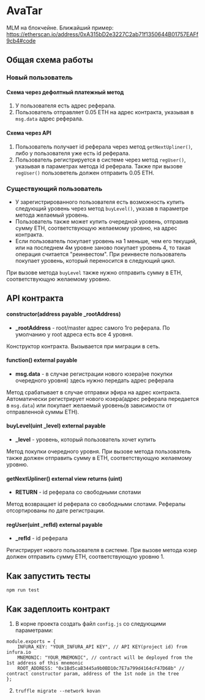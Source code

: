 # AvaTar

MLM на блокчейне. Ближайший пример: https://etherscan.io/address/0xA315bD2e3227C2ab71f1350644B01757EAFf9cb4#code

## Общая схема работы
### Новый пользователь
#### Схема через дефолтный платежный метод
1. У пользователя есть адрес реферала.
2. Пользователь отправляет 0.05 ETH на адрес контракта, указывая в `msg.data` адрес реферала.
#### Схема через API
1. Пользователь получает id реферала через метод `getNextUpliner()`, либо у пользователя уже есть id реферала.
2. Пользователь регистрируется в системе через метод `regUser()`, указывая в параметрах метода id реферала. Также при вызове `regUser()` пользоветель должен отправить 0.05 ETH.

### Существующий пользователь
- У зарегистрированного пользователя есть возможность купить следующий уровень через метод `buyLevel()`, указав в параметре метода желаемый уровень. 
- Пользователь также может купить очередной уровень, отправив сумму ETH, соответствующую желаемому уровню, на адрес контракта.
- Если пользователь покупает уровень на 1 меньше, чем его текущий, или на последнем 4м уровне заново покупает уровень 4, то такая операция считается "реинвестом". При реинвесте пользователь покупает уровень, который переносится в следующий цикл.

При вызове метода `buyLevel` также нужно отправить сумму в ETH, соответствующую желаемому уровню.

## API контракта

#### constructor(address payable _rootAddress)
- **_rootAddress** - root/master адрес самого 1го реферала. По умолчанию у root адреса есть все 4 уровня.

Конструктор контракта. Вызывается при миграции в сеть.

#### function() external payable
- **msg.data** - в случае регистрации нового юзера(не покупки очередного уровня) здесь нужно передать адрес реферала

Метод срабатывает в случае отправки эфира на адрес контракта. Автоматически регистрирует нового юзера(адрес реферала передается в `msg.data`) или покупает желаемый уровень(в зависимости от отправленной суммы ETH).

#### buyLevel(uint _level) external payable
- **_level** - уровень, который пользователь хочет купить

Метод покупки очередного уровня. При вызове метода пользователь также должен отправить сумму в ETH, соответствующую желаемому уровню.

#### getNextUpliner() external view returns (uint)
- **RETURN** - id реферала со свободными слотами

Метод возвращает id реферала со свободными слотами. Рефералы отсортированы по дате регистрации.

#### regUser(uint _refId) external payable
- **_refId** - id реферала

Регистрирует нового пользователя в системе. При вызове метода юзер должен отправить сумму ETH, соответствующую уровню 1.

## Как запустить тесты
```
npm run test
```

## Как задеплоить контракт
1. В корне проекта создать файл `config.js` со следующими параметрами:
```
module.exports = {
	INFURA_KEY: "YOUR_INFURA_API KEY", // API KEY(project id) from infura.io
	MNEMONIC: "YOUR_MNEMONIC", // contract will be deployed from the 1st address of this mnemonic
	ROOT_ADDRESS: "0x1Bd5caB3445a9b0BD10c7E7a799d4164cF47D68b" // contract constructor param, address of the 1st node in the tree
};
```
2. `truffle migrate --network kovan`